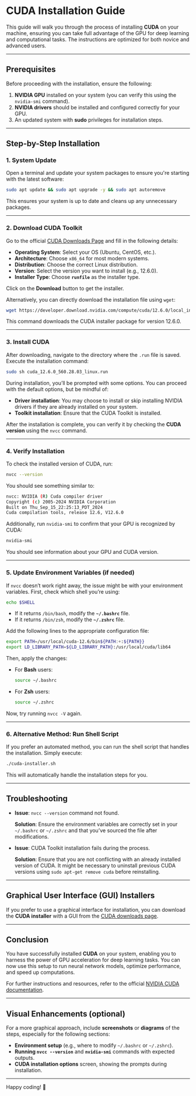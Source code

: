 # **CUDA Installation Guide**

This guide will walk you through the process of installing **CUDA** on your machine, ensuring you can take full advantage of the GPU for deep learning and computational tasks. The instructions are optimized for both novice and advanced users.

---

## **Prerequisites**

Before proceeding with the installation, ensure the following:

1. **NVIDIA GPU** installed on your system (you can verify this using the `nvidia-smi` command).
2. **NVIDIA drivers** should be installed and configured correctly for your GPU.
3. An updated system with **sudo** privileges for installation steps.

---

## **Step-by-Step Installation**

### **1. System Update**

Open a terminal and update your system packages to ensure you're starting with the latest software:

```bash
sudo apt update && sudo apt upgrade -y && sudo apt autoremove
```

This ensures your system is up to date and cleans up any unnecessary packages.

---

### **2. Download CUDA Toolkit**

Go to the official [CUDA Downloads Page](https://developer.nvidia.com/cuda-downloads) and fill in the following details:

- **Operating System**: Select your OS (Ubuntu, CentOS, etc.).
- **Architecture**: Choose `x86_64` for most modern systems.
- **Distribution**: Choose the correct Linux distribution.
- **Version**: Select the version you want to install (e.g., 12.6.0).
- **Installer Type**: Choose **`runfile`** as the installer type.

Click on the **Download** button to get the installer.

Alternatively, you can directly download the installation file using `wget`:

```bash
wget https://developer.download.nvidia.com/compute/cuda/12.6.0/local_installers/cuda_12.6.0_560.28.03_linux.run
```

This command downloads the CUDA installer package for version 12.6.0.

---

### **3. Install CUDA**

After downloading, navigate to the directory where the `.run` file is saved. Execute the installation command:

```bash
sudo sh cuda_12.6.0_560.28.03_linux.run
```

During installation, you’ll be prompted with some options. You can proceed with the default options, but be mindful of:

- **Driver installation**: You may choose to install or skip installing NVIDIA drivers if they are already installed on your system.
- **Toolkit installation**: Ensure that the CUDA Toolkit is installed.

After the installation is complete, you can verify it by checking the **CUDA version** using the `nvcc` command.

---

### **4. Verify Installation**

To check the installed version of CUDA, run:

```bash
nvcc --version
```

You should see something similar to:

```bash
nvcc: NVIDIA (R) Cuda compiler driver
Copyright (c) 2005-2024 NVIDIA Corporation
Built on Thu_Sep_15_22:25:13_PDT_2024
Cuda compilation tools, release 12.6, V12.6.0
```

Additionally, run `nvidia-smi` to confirm that your GPU is recognized by CUDA:

```bash
nvidia-smi
```

You should see information about your GPU and CUDA version.

---

### **5. Update Environment Variables (if needed)**

If `nvcc` doesn’t work right away, the issue might be with your environment variables. First, check which shell you’re using:

```bash
echo $SHELL
```

- If it returns `/bin/bash`, modify the **`~/.bashrc`** file.
- If it returns `/bin/zsh`, modify the **`~/.zshrc`** file.

Add the following lines to the appropriate configuration file:

```bash
export PATH=/usr/local/cuda-12.6/bin${PATH:+:${PATH}}
export LD_LIBRARY_PATH=${LD_LIBRARY_PATH}:/usr/local/cuda/lib64
```

Then, apply the changes:

- For **Bash** users:

  ```bash
  source ~/.bashrc
  ```

- For **Zsh** users:

  ```bash
  source ~/.zshrc
  ```

Now, try running `nvcc -V` again.

---

### **6. Alternative Method: Run Shell Script**

If you prefer an automated method, you can run the shell script that handles the installation. Simply execute:

```bash
./cuda-installer.sh
```

This will automatically handle the installation steps for you.

---

## **Troubleshooting**

- **Issue**: `nvcc --version` command not found.

  **Solution**: Ensure the environment variables are correctly set in your `~/.bashrc` or `~/.zshrc` and that you’ve sourced the file after modifications.

- **Issue**: CUDA Toolkit installation fails during the process.

  **Solution**: Ensure that you are not conflicting with an already installed version of CUDA. It might be necessary to uninstall previous CUDA versions using `sudo apt-get remove cuda` before reinstalling.

---

## **Graphical User Interface (GUI) Installers**

If you prefer to use a graphical interface for installation, you can download the **CUDA installer** with a GUI from the [CUDA downloads page](https://developer.nvidia.com/cuda-downloads).

---

## **Conclusion**

You have successfully installed **CUDA** on your system, enabling you to harness the power of GPU acceleration for deep learning tasks. You can now use this setup to run neural network models, optimize performance, and speed up computations.

For further instructions and resources, refer to the official [NVIDIA CUDA documentation](https://docs.nvidia.com/cuda/).

---

## **Visual Enhancements (optional)**

For a more graphical approach, include **screenshots** or **diagrams** of the steps, especially for the following sections:

- **Environment setup** (e.g., where to modify `~/.bashrc` or `~/.zshrc`).
- **Running `nvcc --version`** and **`nvidia-smi`** commands with expected outputs.
- **CUDA installation options** screen, showing the prompts during installation.

---

Happy coding! 🎉
